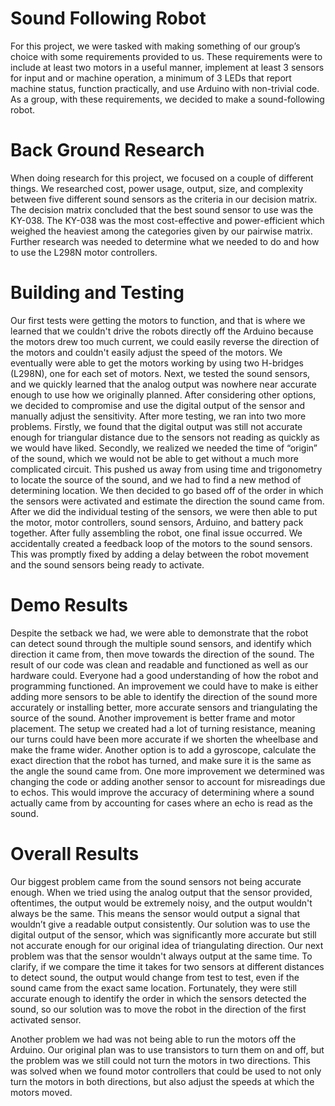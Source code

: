 # Sound Following Robot

For this project, we were tasked with making something of our group’s choice with some requirements provided to us. These requirements were to include at least two motors in a useful manner, implement at least 3 sensors for input and or machine operation, a minimum of 3 LEDs that report machine status, function practically, and use Arduino with non-trivial code. As a group, with these requirements, we decided to make a sound-following
robot.

# Back Ground Research

When doing research for this project, we focused on a couple of different things. We researched cost, power usage, output, size, and complexity between five different sound sensors as the criteria in our decision matrix. The decision matrix concluded that the best sound sensor to use was the KY-038. The KY-038 was the most cost-effective and power-efficient which weighed the heaviest among the categories given by our pairwise matrix. Further research was needed to determine what we needed to do and how to use the L298N motor controllers.

# Building and Testing

Our first tests were getting the motors to function, and that is where we learned that we couldn't drive the robots directly off the Arduino because the motors drew too much current, we could easily reverse the direction of the motors and couldn't easily adjust the speed of the motors. We eventually were able to get the motors working by using two H-bridges (L298N), one for each set of motors. Next, we tested the sound sensors, and we quickly learned that the analog output was nowhere near accurate enough to use how we originally planned. After considering other options, we decided to compromise and use the digital output of the sensor and manually adjust the sensitivity. After more testing, we ran into two more problems. Firstly, we found that the digital output was still not accurate enough for triangular distance due to the sensors not reading as quickly as we would have liked. Secondly, we realized we needed the time of “origin” of the sound, which we would not be able to get without a much more complicated circuit. This pushed us away from using time and trigonometry to locate the source of the sound, and we had to find a new method of determining location. We then decided to go based off of the order in which the sensors were activated and estimate the direction the sound came from. After we did the individual testing of the sensors, we were then able to put the motor, motor controllers, sound sensors, Arduino, and battery pack together. After fully assembling the robot, one final issue occurred. We accidentally created a feedback loop of the motors to the sound sensors. This was promptly fixed by adding a delay between the robot movement and the sound sensors being ready to activate.

# Demo Results

Despite the setback we had, we were able to demonstrate that the robot can detect sound through the multiple sound sensors, and identify which direction it came from, then move towards the direction of the sound. The result of our code was clean and readable and functioned as well as our hardware could. Everyone had a good understanding of how the robot and programming functioned. An improvement we could have to make is either adding more sensors to be able to identify the direction of the sound more accurately or installing better, more accurate sensors and triangulating the source of the sound. Another improvement is better frame and motor placement. The setup we created had a lot of turning resistance, meaning our turns could have been more accurate if we shorten the wheelbase and make the frame wider. Another option is to add a gyroscope, calculate the exact direction that the robot has turned, and make sure it is the same as the angle the sound came from. One more improvement we determined was changing the code or adding another sensor to account for misreadings due to echos. This would improve the accuracy of determining where a sound actually came from by accounting for cases where an echo is read as the sound.

# Overall Results

Our biggest problem came from the sound sensors not being accurate enough. When we tried using the analog output that the sensor provided, oftentimes, the output would be extremely noisy, and the output wouldn't always be the same. This means the sensor would output a signal that wouldn’t give a readable output consistently. Our solution was to use the digital output of the sensor, which was significantly more accurate but still not accurate enough for our original idea of triangulating direction. Our next problem was that the sensor wouldn't always output at the same time. To clarify, if we compare the time it takes for two sensors at different distances to detect sound, the output would change from test to test, even if the sound came from the exact same location. Fortunately, they were still accurate enough to identify the order in which the sensors detected the sound, so our solution was to move the robot in the direction of the first activated sensor.

Another problem we had was not being able to run the motors off the Arduino. Our original plan was to use transistors to turn them on and off, but the problem was we still could not turn the motors in two directions. This was solved when we found motor controllers that could be used to not only turn the motors in both directions, but also adjust the speeds at which the motors moved.

